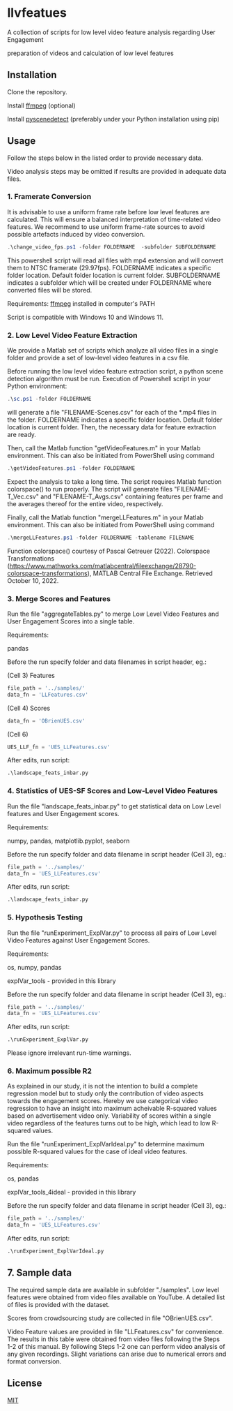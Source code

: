 # llvfeatues

A collection of scripts for low level video feature analysis regarding User Engagement

preparation of videos and calculation of low level features 


## Installation

Clone the repository.

Install [ffmpeg](https://ffmpeg.org/) (optional)

Install [pyscenedetect](https://scenedetect.com/en/latest/download/#download-and-installation) (preferably under your Python installation using pip)


## Usage

Follow the steps below in the listed order to provide necessary data.

Video analysis steps may be omitted if results are provided in adequate data files.

### 1. Framerate Conversion 

It is advisable to use a uniform frame rate before low level features are calculated. 
This will ensure a balanced interpretation of time-related video features.
We recommend to use uniform frame-rate sources to avoid possible artefacts induced by video conversion. 

```ps1
.\change_video_fps.ps1 -folder FOLDERNAME  -subfolder SUBFOLDERNAME
```

This powershell script will read all files with mp4 extension and will convert them to NTSC framerate (29.97fps). FOLDERNAME indicates a specific folder location. Default folder location is  current folder. SUBFOLDERNAME indicates a subfolder which will be created under FOLDERNAME where converted files will be stored.

Requirements: [ffmpeg](https://ffmpeg.org/) installed in computer's PATH

Script is compatible with Windows 10 and Windows 11.

### 2. Low Level Video Feature Extraction

We provide a Matlab set of scripts which analyze all video files in a single folder and provide a set of low-level video features in a csv file.

Before running the low level video feature extraction script, a python scene detection algorithm must be run. Execution of Powershell script in your Python environment:

```ps1
.\sc.ps1 -folder FOLDERNAME
``` 
will generate a file "FILENAME-Scenes.csv" for each of the *.mp4 files in the folder. 
FOLDERNAME indicates a specific folder location. Default folder location is  current folder.
Then, the necessary data for feature extraction are ready.  

Then, call the Matlab function "getVideoFeatures.m" in your Matlab environment. This can also be initiated from PowerShell using command 
```ps1
.\getVideoFeatures.ps1 -folder FOLDERNAME
```
Expect the analysis to take a long time. The script requires Matlab function colorspace() to run properly. The script will generate files "FILENAME-T_Vec.csv" and "FILENAME-T_Avgs.csv" containing features per frame and the averages thereof for the entire video, respectively.

Finally, call the Matlab function "mergeLLFeatures.m" in your Matlab environment. This can also be initiated from PowerShell using command 
```ps1
.\mergeLLFeatures.ps1 -folder FOLDERNAME -tablename FILENAME
```

Function colorspace() courtesy of Pascal Getreuer (2022). Colorspace Transformations (https://www.mathworks.com/matlabcentral/fileexchange/28790-colorspace-transformations), MATLAB Central File Exchange. Retrieved October 10, 2022.

### 3. Merge Scores and Features

Run the file "aggregateTables.py" to merge Low Level Video Features and User Engagement Scores into a single table.

Requirements:

pandas

Before the run specify folder and data filenames in script header, eg.:

(Cell 3) Features

```py
file_path = '../samples/'
data_fn = 'LLFeatures.csv'
```

(Cell 4) Scores

```py
data_fn = 'OBrienUES.csv'
```

(Cell 6)

```py
UES_LLF_fn = 'UES_LLFeatures.csv'
```
After edits, run script:
```py
.\landscape_feats_inbar.py
```

### 4. Statistics of UES-SF Scores and Low-Level Video Features

Run the file "landscape_feats_inbar.py" to get statistical data on Low Level features and User Engagement scores. 

Requirements:

numpy, pandas, matplotlib.pyplot, seaborn 

Before the run specify folder and data filename in script header (Cell 3), eg.:

```py
file_path = '../samples/'
data_fn = 'UES_LLFeatures.csv'
```
After edits, run script:
```py
.\landscape_feats_inbar.py
```

### 5. Hypothesis Testing

Run the file "runExperiment_ExplVar.py" to process all pairs of Low Level Video Features against User Engagement Scores. 

Requirements:

os, numpy, pandas

explVar_tools - provided in this library

Before the run specify folder and data filename in script header (Cell 3), eg.:

```py
file_path = '../samples/'
data_fn = 'UES_LLFeatures.csv'
```

After edits, run script:

```py
.\runExperiment_ExplVar.py
```

Please ignore irrelevant run-time warnings.

### 6. Maximum possible R2

As explained in our study, it is not the intention to build a complete regression model but to study only the contribution of video aspects towards the engagement scores. Hereby we use categorical video regression to have an insight into maximum acheivable R-squared values based on advertisement video only.
Variability of scores within a single video regardless of the features turns out to be high, which lead to low R-squared values.

Run the file "runExperiment_ExplVarIdeal.py" to determine maximum possible R-squared values for the case of ideal video features.

Requirements:

os, pandas

explVar_tools_4ideal - provided in this library

Before the run specify folder and data filename in script header (Cell 3), eg.:

```py
file_path = '../samples/'
data_fn = 'UES_LLFeatures.csv'
```

After edits, run script:

```py
.\runExperiment_ExplVarIdeal.py
```
## 7. Sample data

The required sample data are available in subfolder "./samples".
Low level features were obtained from video files available on YouTube.
A detailed list of files is provided with the dataset. 

Scores from crowdsourcing study are collected in file "OBrienUES.csv".

Video Feature values are provided in file "LLFeatures.csv" for convenience.
The results in this table were obtained from video files following the Steps 1-2 of this manual. 
By following Steps 1-2 one can perform video analysis of any given recordings.
Slight variations can arise due to numerical errors and format conversion.

## License
[MIT](https://choosealicense.com/licenses/mit/)